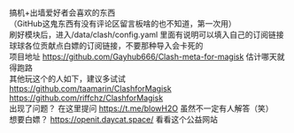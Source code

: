 <br>  搞机+出墙爱好者会喜欢的东西
<br>  （GitHub这鬼东西有没有评论区留言板啥的也不知道，第一次用）
<br>  刷好模块后，进入/data/clash/config.yaml 里面有说明可以填入自己的订阅链接
<br>  球球各位贡献点白嫖的订阅链接，不要那种导入会卡死的
<br>  项目地址 https://github.com/Gayhub666/Clash-meta-for-magisk 估计哪天就得跑路
<br>  其他玩这个的人如下，建议多试试
<br>  https://github.com/taamarin/ClashforMagisk
<br>  https://github.com/riffchz/ClashforMagisk
<br>  出现了问题？ 在这里提问 https://t.me/blowH2O 虽然不一定有人解答（笑）
<br>  想要白嫖？ https://openit.daycat.space/ 看看这个公益网站
